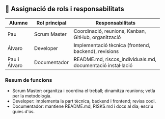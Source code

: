 ## 👥 Assignació de rols i responsabilitats

| Alumne       | Rol principal   | Responsabilitats                                         |
|--------------|-----------------|----------------------------------------------------------|
| Pau          | Scrum Master    | Coordinació, reunions, Kanban, GitHub, organització      |
| Álvaro       | Developer       | Implementació tècnica (frontend, backend), revisions     |
| Pau i Álvaro | Documentador    | README.md, riscos_individuals.md, documentació instal·lació           |

### Resum de funcions

- Scrum Master: organitza i coordina el treball; dinamitza reunions; vetla per la metodologia.
- Developer: implementa la part tècnica, backend i frontend; revisa codi.
- Documentador: mantiene README.md, RISKS.md i docs al dia; escriu guies d'ús.
